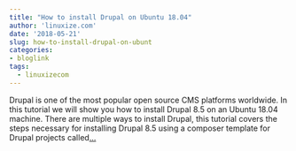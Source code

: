 ```yaml
---
title: "How to install Drupal on Ubuntu 18.04"
author: 'linuxize.com'
date: '2018-05-21'
slug: how-to-install-drupal-on-ubunt
categories:
- bloglink
tags:
  - linuxizecom
---
```


Drupal is one of the most popular open source CMS platforms worldwide. In this tutorial we will show you how to install Drupal 8.5 on an Ubuntu 18.04 machine. There are multiple ways to install Drupal, this tutorial covers the steps necessary for installing Drupal 8.5 using a composer template for Drupal projects called[... <i class="fas fa-external-link-alt"></i>](https://linuxize.com/post/how-to-install-drupal-on-ubuntu-18-04/)


